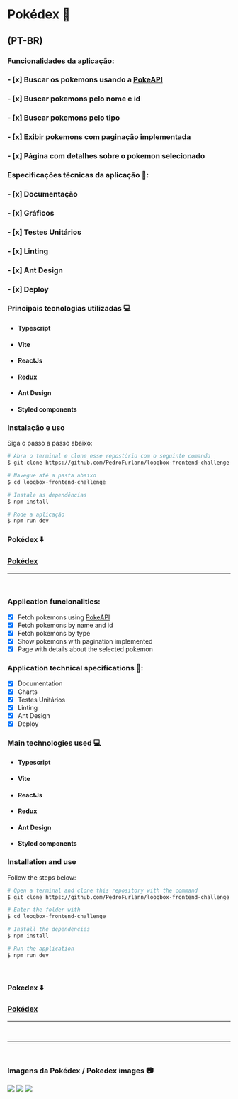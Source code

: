 # Pokédex :iphone:

## (PT-BR)

### Funcionalidades da aplicação:
### - [x] Buscar os pokemons usando a [PokeAPI](https://pokeapi.co/docs/v2)
### - [x] Buscar pokemons pelo nome e id 
### - [x] Buscar pokemons pelo tipo
### - [x] Exibir pokemons com paginação implementada
### - [x] Página com detalhes sobre o pokemon selecionado

### Especificações técnicas da aplicação :bookmark_tabs::
### - [x] Documentação
### - [x] Gráficos 
### - [x] Testes Unitários
### - [x] Linting
### - [x] Ant Design
### - [x] Deploy


### Principais tecnologias utilizadas :computer:

- ####  Typescript
- ####  Vite
- ####  ReactJs
- ####  Redux
- ####  Ant Design
- ####  Styled components

### Instalação e uso

Siga o passo a passo abaixo:

```bash
# Abra o terminal e clone esse repostório com o seguinte comando
$ git clone https://github.com/PedroFurlann/looqbox-frontend-challenge.git

# Navegue até a pasta abaixo
$ cd looqbox-frontend-challenge

# Instale as dependências
$ npm install

# Rode a aplicação
$ npm run dev
```

### Pokédex :arrow_down:

### [Pokédex](https://looqbox-frontend-challenge-pokedex.vercel.app)

<hr>
<br>

### Application funcionalities:

- [x] Fetch pokemons using [PokeAPI](https://pokeapi.co/docs/v2)
- [x] Fetch pokemons by name and id
- [x] Fetch pokemons by type
- [x] Show pokemons with pagination implemented
- [x] Page with details about the selected pokemon

### Application technical specifications :bookmark_tabs::

- [x] Documentation
- [x] Charts 
- [x] Testes Unitários
- [x] Linting
- [x] Ant Design
- [x] Deploy

### Main technologies used :computer:

- ####  Typescript
- ####  Vite
- ####  ReactJs
- ####  Redux
- ####  Ant Design
- ####  Styled components

### Installation and use

Follow the steps below:

```bash
# Open a terminal and clone this repository with the command
$ git clone https://github.com/PedroFurlann/looqbox-frontend-challenge.git

# Enter the folder with
$ cd looqbox-frontend-challenge

# Install the dependencies
$ npm install

# Run the application
$ npm run dev
```

<br>

### Pokedex :arrow_down:

### [Pokédex](https://looqbox-frontend-challenge-pokedex.vercel.app)

<hr>
<br>

<hr>
<br>

### Imagens da Pokédex / Pokedex images :camera:

<div>
  <img src="https://raw.githubusercontent.com/PedroFurlann/looqbox-frontend-challenge/master/public/screencapture-looqbox-frontend-challenge-pokedex-vercel-app-home-2024-04-17-23_28_54.png" /> 

  <img src="https://raw.githubusercontent.com/PedroFurlann/looqbox-frontend-challenge/master/public/screencapture-looqbox-frontend-challenge-pokedex-vercel-app-home-2024-04-17-23_29_27.png" /> 

  <img src="https://raw.githubusercontent.com/PedroFurlann/looqbox-frontend-challenge/master/public/screencapture-looqbox-frontend-challenge-pokedex-vercel-app-details-moltres-2024-04-17-23_29_42.png" /> 
</div>
